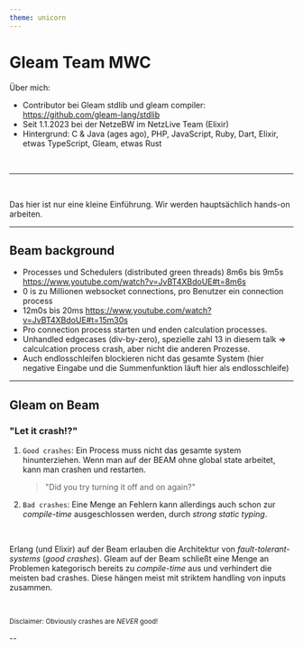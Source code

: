 ```yaml
---
theme: unicorn
---
```

# Gleam Team MWC

Über mich:

- Contributor bei Gleam stdlib und gleam compiler: <https://github.com/gleam-lang/stdlib> <mdi-emoticon-excited />
- Seit 1.1.2023 bei der NetzeBW im NetzLive Team (Elixir)
- Hintergrund: C & Java (ages ago), PHP, JavaScript, Ruby, Dart, Elixir, etwas TypeScript, Gleam, etwas Rust

&nbsp;

***

&nbsp;

Das hier ist nur eine kleine Einführung. Wir werden hauptsächlich hands-on arbeiten.

---

## Beam background

- Processes und Schedulers (distributed green threads) 8m6s bis 9m5s <https://www.youtube.com/watch?v=JvBT4XBdoUE#t=8m6s>
- 0 is zu Millionen websocket connections, pro Benutzer ein connection process
- 12m0s bis 20ms <https://www.youtube.com/watch?v=JvBT4XBdoUE#t=15m30s>
- Pro connection process starten und enden calculation processes.
- Unhandled edgecases (div-by-zero), spezielle zahl 13 in diesem talk => calculcation process crash, aber nicht die anderen Prozesse.
- Auch endlosschleifen blockieren nicht das gesamte System (hier negative Eingabe und die Summenfunktion läuft hier als endlosschleife)

---

## Gleam on Beam

### "Let it crash!?"

1. `Good crashes`: Ein Process muss nicht das gesamte system hinunterziehen. Wenn man auf der BEAM ohne global state arbeitet, kann man crashen und restarten.
   > "Did you try turning it off and on again?"
2. `Bad crashes`: Eine Menge an Fehlern kann allerdings auch schon zur _compile-time_ ausgeschlossen werden, durch _strong static typing_.

&nbsp;

Erlang (und Elixir) auf der Beam erlauben die Architektur von _fault-tolerant-systems_ (_good crashes_).
Gleam auf der Beam schließt eine Menge an Problemen kategorisch bereits zu _compile-time_ aus und verhindert die meisten bad crashes.
Diese hängen meist mit striktem handling von inputs zusammen.

&nbsp;

<sub>Disclaimer: Obviously crashes are *NEVER* good! <mdi-emoticon-poop /></sub>

--

